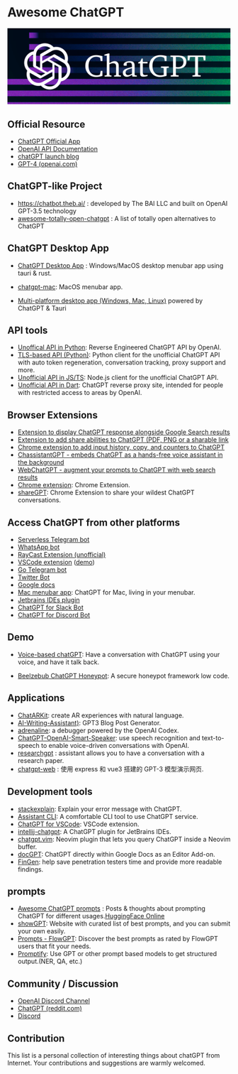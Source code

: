 # Awesome ChatGPT 

![ChatGPT](./chatgpt-header.png)

## Official Resource

- [ChatGPT Official App](https://chat.openai.com)
- [OpenAI API Documentation](https://beta.openai.com/docs)
- [chatGPT launch blog](https://openai.com/blog/chatgpt/)
-  [GPT-4 (openai.com)](https://openai.com/research/gpt-4) 

## ChatGPT-like Project

- https://chatbot.theb.ai/ :  developed by The BAI LLC and built on OpenAI GPT-3.5 technology
- [awesome-totally-open-chatgpt](https://github.com/nichtdax/awesome-totally-open-chatgpt.git) : A list of totally open alternatives to ChatGPT

## ChatGPT Desktop App

- [ChatGPT Desktop App](https://github.com/sonnylazuardi/chatgpt-desktop) : Windows/MacOS desktop menubar app using tauri & rust. 

- [chatgpt-mac](https://github.com/vincelwt/chatgpt-mac): MacOS menubar app.

- [Multi-platform desktop app (Windows, Mac, Linux)](https://github.com/lencx/ChatGPT) powered by ChatGPT & Tauri

## API tools

- [Unoffical API in Python](https://github.com/acheong08/ChatGPT):  Reverse Engineered ChatGPT API by OpenAI. 
- [TLS-based API (Python)](https://github.com/rawandahmad698/PyChatGPT):  Python client for the unofficial ChatGPT API with auto token regeneration, conversation tracking, proxy support and more. 
- [Unofficial API in JS/TS](https://github.com/transitive-bullshit/chatgpt-api):  Node.js client for the unofficial ChatGPT API. 
- [Unofficial API in Dart](https://github.com/MisterJimson/chatgpt_api_dart):  ChatGPT reverse proxy site, intended for people with restricted access to areas by OpenAI. 


## Browser Extensions
- [Extension to display ChatGPT response alongside Google Search results](https://github.com/wong2/chat-gpt-google-extension)
- [Extension to add share abilities to ChatGPT (PDF, PNG or a sharable link](https://github.com/liady/ChatGPT-pdf)
- [Chrome extension to add input history, copy, and counters to ChatGPT](https://chrome.google.com/webstore/detail/superpower-chatgpt/amhmeenmapldpjdedekalnfifgnpfnkc)
- [ChassistantGPT - embeds ChatGPT as a hands-free voice assistant in the background](https://github.com/idosal/assistant-chat-gpt)
- [WebChatGPT - augment your prompts to ChatGPT with web search results](https://github.com/qunash/chatgpt-advanced/)
- [Chrome extension](https://github.com/kazuki-sf/ChatGPT_Extension):  Chrome Extension.
- [shareGPT](https://github.com/domeccleston/sharegpt):  Chrome Extension to share your wildest ChatGPT conversations.


## Access ChatGPT from other platforms
- [Serverless Telegram bot](https://github.com/franalgaba/chatgpt-telegram-bot-serverless)
- [WhatsApp bot](https://github.com/danielgross/whatsapp-gpt)
- [RayCast Extension (unofficial)](https://github.com/abielzulio/chatgpt-raycast)
- [VSCode extension](https://github.com/mpociot/chatgpt-vscode) ([demo](https://twitter.com/marcelpociot/status/1599180144551526400))
- [Go Telegram bot](https://github.com/m1guelpf/chatgpt-telegram)
- [Twitter Bot](https://github.com/transitive-bullshit/chatgpt-twitter-bot)
- [Google docs](https://github.com/cesarhuret/docGPT)
- [Mac menubar app](https://github.com/vincelwt/chatgpt-mac):  ChatGPT for Mac, living in your menubar. 
- [Jetbrains IDEs plugin](https://github.com/LiLittleCat/intellij-chatgpt)
- [ChatGPT for Slack Bot](https://github.com/pedrorito/ChatGPTSlackBot)
- [ChatGPT for Discord Bot](https://github.com/m1guelpf/chatgpt-discord)

## Demo

- [Voice-based chatGPT](https://github.com/platelminto/chatgpt-conversation): Have a conversation with ChatGPT using your voice, and have it talk back. 

- [Beelzebub ChatGPT Honeypot](https://github.com/mariocandela/beelzebub):  A secure honeypot framework low code.

## Applications
- [ChatARKit](https://github.com/trzy/ChatARKit):  create AR experiences with natural language. 
- [AI-Writing-Assistant)](https://github.com/simplysabir/AI-Writing-Assistant): GPT3 Blog Post Generator.
- [adrenaline](https://github.com/shobrook/adrenaline/):  a debugger powered by the OpenAI Codex.
-  [ChatGPT-OpenAI-Smart-Speaker](https://github.com/Olney1/ChatGPT-OpenAI-Smart-Speaker):  use speech recognition and text-to-speech to enable voice-driven conversations with OpenAI.  
-   [researchgpt](https://github.com/mukulpatnaik/researchgpt) :   assistant allows you to have a conversation with a research paper.
-  [chatgpt-web](https://github.com/Chanzhaoyu/chatgpt-web) : 使用 express 和 vue3 搭建的 GPT-3 模型演示网页.

## Development tools
- [stackexplain](https://github.com/shobrook/stackexplain):  Explain your error message with ChatGPT.
- [Assistant CLI](https://github.com/diciaup/assistant-cli):  A comfortable CLI tool to use ChatGPT service.
- [ChatGPT for VSCode](https://github.com/mpociot/chatgpt-vscode): VSCode extension. 
- [intellij-chatgpt](https://github.com/LiLittleCat/intellij-chatgpt): A ChatGPT plugin for JetBrains IDEs.
- [chatgpt.vim](https://github.com/terror/chatgpt.nvim): Neovim plugin that lets you query ChatGPT inside a Neovim buffer.
- [docGPT](https://github.com/cesarhuret/docGPT): ChatGPT directly within Google Docs as an Editor Add-on.
- [FinGen](https://github.com/Stratus-Security/FinGen):  help save penetration testers time and provide more readable findings. 

## prompts
- [Awesome ChatGPT prompts](https://github.com/f/awesome-chatgpt-prompts) : Posts & thoughts about prompting ChatGPT for different usages.[HuggingFace Online](https://huggingface.co/spaces/merve/ChatGPT-prompt-generator)
- [showGPT](https://showgpt.co/): Website with curated list of best prompts, and you can submit your own easily.
- [Prompts - FlowGPT](https://flowgpt.com/prompts):   Discover the best prompts as rated by FlowGPT users that fit your needs.
- [Promptify](https://github.com/promptslab/Promptify.git):  Use GPT or other prompt based models to get structured output.(NER, QA, etc.)

## Community / Discussion

- [OpenAI Discord Channel](https://discord.com/invite/openai)
- [ChatGPT (reddit.com)](https://www.reddit.com/r/ChatGPT/)
- [Discord](https://discord.com/invite/m88xfYMbK6)


## Contribution

This list is a personal collection of interesting things about chatGPT from Internet. Your contributions and suggestions are warmly welcomed.

